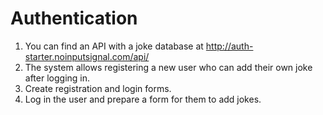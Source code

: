 # Authentication

1. You can find an API with a joke database at http://auth-starter.noinputsignal.com/api/
2. The system allows registering a new user who can add their own joke after logging in.
3. Create registration and login forms.
4. Log in the user and prepare a form for them to add jokes.